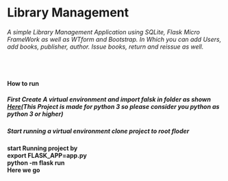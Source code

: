<h1> Library Management </h1>
<h6> A simple Library Management Application using SQLite, Flask Micro FrameWork as well as WTform and Bootstrap. 
    In Which you can add Users, add books, publisher, author. Issue books, return and reissue as well.</h6>
<img src="">
<img src="">
<h4>
How to run
</h4>
<h5>First Create A virtual environment and import falsk in folder as shown
<a href="https://dev.to/sahilrajput/install-flask-and-create-your-first-web-application-2dba">
Here</a>(This Project is made for python 3 so please consider you python as python 3 or higher)<br>
</h5>
<h5>
Start running a virtual environment 
clone project to root floder
<h4>
start Running project by<br>
 export FLASK_APP=app.py<br>
 python -m flask run<br>
 Here we go<br>
 </h4>
 
